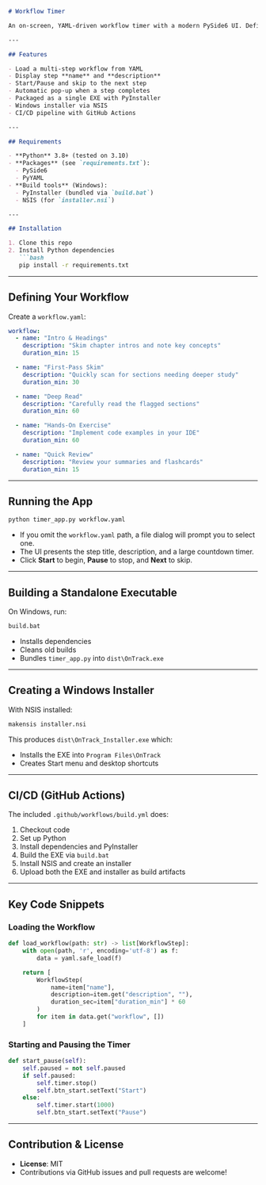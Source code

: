 ```markdown
# Workflow Timer

An on-screen, YAML-driven workflow timer with a modern PySide6 UI. Define your study or work process in a simple YAML file, then let the app guide you through each step with countdown timers, step titles, and descriptions.

---

## Features

- Load a multi-step workflow from YAML  
- Display step **name** and **description**  
- Start/Pause and skip to the next step  
- Automatic pop-up when a step completes  
- Packaged as a single EXE with PyInstaller  
- Windows installer via NSIS  
- CI/CD pipeline with GitHub Actions  

---

## Requirements

- **Python** 3.8+ (tested on 3.10)  
- **Packages** (see `requirements.txt`):  
  - PySide6  
  - PyYAML  
- **Build tools** (Windows):  
  - PyInstaller (bundled via `build.bat`)  
  - NSIS (for `installer.nsi`)  

---

## Installation

1. Clone this repo  
2. Install Python dependencies  
   ```bash
   pip install -r requirements.txt
   ```

---

## Defining Your Workflow

Create a `workflow.yaml`:

```yaml
workflow:
  - name: "Intro & Headings"
    description: "Skim chapter intros and note key concepts"
    duration_min: 15

  - name: "First-Pass Skim"
    description: "Quickly scan for sections needing deeper study"
    duration_min: 30

  - name: "Deep Read"
    description: "Carefully read the flagged sections"
    duration_min: 60

  - name: "Hands-On Exercise"
    description: "Implement code examples in your IDE"
    duration_min: 60

  - name: "Quick Review"
    description: "Review your summaries and flashcards"
    duration_min: 15
```

---

## Running the App

```bash
python timer_app.py workflow.yaml
```

- If you omit the `workflow.yaml` path, a file dialog will prompt you to select one.  
- The UI presents the step title, description, and a large countdown timer.  
- Click **Start** to begin, **Pause** to stop, and **Next** to skip.  

---

## Building a Standalone Executable

On Windows, run:

```bat
build.bat
```

- Installs dependencies  
- Cleans old builds  
- Bundles `timer_app.py` into `dist\OnTrack.exe`  

---

## Creating a Windows Installer

With NSIS installed:

```bat
makensis installer.nsi
```

This produces `dist\OnTrack_Installer.exe` which:

- Installs the EXE into `Program Files\OnTrack`  
- Creates Start menu and desktop shortcuts  

---

## CI/CD (GitHub Actions)

The included `.github/workflows/build.yml` does:

1. Checkout code  
2. Set up Python  
3. Install dependencies and PyInstaller  
4. Build the EXE via `build.bat`  
5. Install NSIS and create an installer  
6. Upload both the EXE and installer as build artifacts  

---

## Key Code Snippets

### Loading the Workflow

```python
def load_workflow(path: str) -> list[WorkflowStep]:
    with open(path, 'r', encoding='utf-8') as f:
        data = yaml.safe_load(f)

    return [
        WorkflowStep(
            name=item["name"],
            description=item.get("description", ""),
            duration_sec=item["duration_min"] * 60
        )
        for item in data.get("workflow", [])
    ]
```

### Starting and Pausing the Timer

```python
def start_pause(self):
    self.paused = not self.paused
    if self.paused:
        self.timer.stop()
        self.btn_start.setText("Start")
    else:
        self.timer.start(1000)
        self.btn_start.setText("Pause")
```

---

## Contribution & License

- **License**: MIT  
- Contributions via GitHub issues and pull requests are welcome!  
```